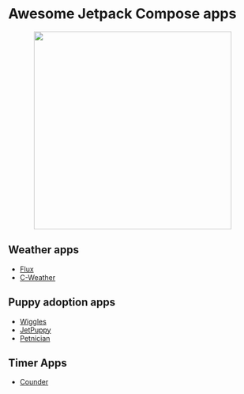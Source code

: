 # Awesome Jetpack Compose apps
<p align="center">
  <img src="https://github.com/hadiyarajesh/awesome-compose/blob/main/assets/jetpack_compose_logo.png" width="400">
</p>

## Weather apps
- [Flux](https://github.com/fidloo/flux)
- [C-Weather](https://github.com/Mercandj/android-dev-challenge-compose-4)


## Puppy adoption apps
- [Wiggles](https://github.com/Spikeysanju/Wiggles)
- [JetPuppy](https://github.com/ericktijerou/jetpuppy)
- [Petnician](https://github.com/wajahatkarim3/Petnician)


## Timer Apps
- [Counder](https://github.com/sameersyd/Counder)

